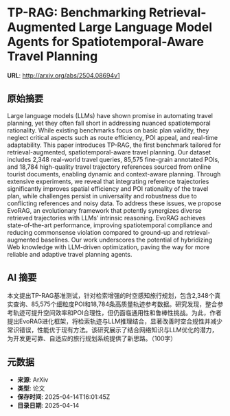 # TP-RAG: Benchmarking Retrieval-Augmented Large Language Model Agents for Spatiotemporal-Aware Travel Planning

**URL**: http://arxiv.org/abs/2504.08694v1

## 原始摘要

Large language models (LLMs) have shown promise in automating travel
planning, yet they often fall short in addressing nuanced spatiotemporal
rationality. While existing benchmarks focus on basic plan validity, they
neglect critical aspects such as route efficiency, POI appeal, and real-time
adaptability. This paper introduces TP-RAG, the first benchmark tailored for
retrieval-augmented, spatiotemporal-aware travel planning. Our dataset includes
2,348 real-world travel queries, 85,575 fine-grain annotated POIs, and 18,784
high-quality travel trajectory references sourced from online tourist
documents, enabling dynamic and context-aware planning. Through extensive
experiments, we reveal that integrating reference trajectories significantly
improves spatial efficiency and POI rationality of the travel plan, while
challenges persist in universality and robustness due to conflicting references
and noisy data. To address these issues, we propose EvoRAG, an evolutionary
framework that potently synergizes diverse retrieved trajectories with LLMs'
intrinsic reasoning. EvoRAG achieves state-of-the-art performance, improving
spatiotemporal compliance and reducing commonsense violation compared to
ground-up and retrieval-augmented baselines. Our work underscores the potential
of hybridizing Web knowledge with LLM-driven optimization, paving the way for
more reliable and adaptive travel planning agents.


## AI 摘要

本文提出TP-RAG基准测试，针对检索增强的时空感知旅行规划，包含2,348个真实查询、85,575个细粒度POI和18,784条高质量轨迹参考数据。研究发现，整合参考轨迹可提升空间效率和POI合理性，但仍面临通用性和鲁棒性挑战。为此，作者提出EvoRAG进化框架，将检索轨迹与LLM推理结合，显著改善时空合规性并减少常识错误，性能优于现有方法。该研究展示了结合网络知识与LLM优化的潜力，为开发更可靠、自适应的旅行规划系统提供了新思路。（100字）

## 元数据

- **来源**: ArXiv
- **类型**: 论文
- **保存时间**: 2025-04-14T16:01:45Z
- **目录日期**: 2025-04-14
